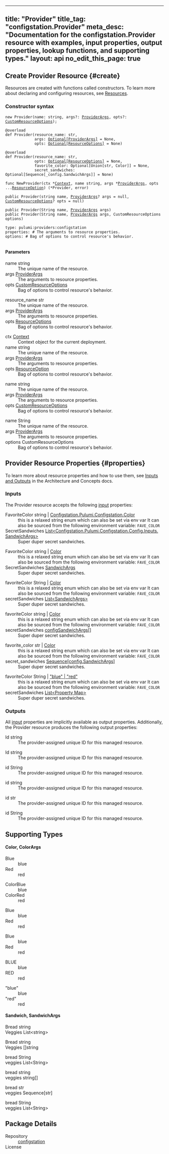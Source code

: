 
---
title: "Provider"
title_tag: "configstation.Provider"
meta_desc: "Documentation for the configstation.Provider resource with examples, input properties, output properties, lookup functions, and supporting types."
layout: api
no_edit_this_page: true
---



<!-- WARNING: this file was generated by test. -->
<!-- Do not edit by hand unless you're certain you know what you are doing! -->




## Create Provider Resource {#create}

Resources are created with functions called constructors. To learn more about declaring and configuring resources, see [Resources](/docs/concepts/resources/).

### Constructor syntax
<div>
<pulumi-chooser type="language" options="typescript,python,go,csharp,java,yaml"></pulumi-chooser>
</div>


<div>
<pulumi-choosable type="language" values="javascript,typescript">
<div class="no-copy"><div class="highlight"><pre class="chroma"><code class="language-typescript" data-lang="typescript"><span class="k">new </span><span class="nx">Provider</span><span class="p">(</span><span class="nx">name</span><span class="p">:</span> <span class="nx">string</span><span class="p">,</span> <span class="nx">args</span><span class="p">?:</span> <span class="nx"><a href="#inputs">ProviderArgs</a></span><span class="p">,</span> <span class="nx">opts</span><span class="p">?:</span> <span class="nx"><a href="/docs/reference/pkg/nodejs/pulumi/pulumi/#CustomResourceOptions">CustomResourceOptions</a></span><span class="p">);</span></code></pre></div>
</div></pulumi-choosable>
</div>

<div>
<pulumi-choosable type="language" values="python">
<div class="no-copy"><div class="highlight"><pre class="chroma"><code class="language-python" data-lang="python"><span class=nd>@overload</span>
<span class="k">def </span><span class="nx">Provider</span><span class="p">(</span><span class="nx">resource_name</span><span class="p">:</span> <span class="nx">str</span><span class="p">,</span>
             <span class="nx">args</span><span class="p">:</span> <span class="nx"><a href="#inputs">Optional[ProviderArgs]</a></span> = None<span class="p">,</span>
             <span class="nx">opts</span><span class="p">:</span> <span class="nx"><a href="/docs/reference/pkg/python/pulumi/#pulumi.ResourceOptions">Optional[ResourceOptions]</a></span> = None<span class="p">)</span>
<span></span>
<span class=nd>@overload</span>
<span class="k">def </span><span class="nx">Provider</span><span class="p">(</span><span class="nx">resource_name</span><span class="p">:</span> <span class="nx">str</span><span class="p">,</span>
             <span class="nx">opts</span><span class="p">:</span> <span class="nx"><a href="/docs/reference/pkg/python/pulumi/#pulumi.ResourceOptions">Optional[ResourceOptions]</a></span> = None<span class="p">,</span>
             <span class="nx">favorite_color</span><span class="p">:</span> <span class="nx">Optional[Union[str, Color]]</span> = None<span class="p">,</span>
             <span class="nx">secret_sandwiches</span><span class="p">:</span> <span class="nx">Optional[Sequence[_config.SandwichArgs]]</span> = None<span class="p">)</span></code></pre></div>
</div></pulumi-choosable>
</div>

<div>
<pulumi-choosable type="language" values="go">
<div class="no-copy"><div class="highlight"><pre class="chroma"><code class="language-go" data-lang="go"><span class="k">func </span><span class="nx">NewProvider</span><span class="p">(</span><span class="nx">ctx</span><span class="p"> *</span><span class="nx"><a href="https://pkg.go.dev/github.com/pulumi/pulumi/sdk/v3/go/pulumi?tab=doc#Context">Context</a></span><span class="p">,</span> <span class="nx">name</span><span class="p"> </span><span class="nx">string</span><span class="p">,</span> <span class="nx">args</span><span class="p"> *</span><span class="nx"><a href="#inputs">ProviderArgs</a></span><span class="p">,</span> <span class="nx">opts</span><span class="p"> ...</span><span class="nx"><a href="https://pkg.go.dev/github.com/pulumi/pulumi/sdk/v3/go/pulumi?tab=doc#ResourceOption">ResourceOption</a></span><span class="p">) (*<span class="nx">Provider</span>, error)</span></code></pre></div>
</div></pulumi-choosable>
</div>

<div>
<pulumi-choosable type="language" values="csharp">
<div class="no-copy"><div class="highlight"><pre class="chroma"><code class="language-csharp" data-lang="csharp"><span class="k">public </span><span class="nx">Provider</span><span class="p">(</span><span class="nx">string</span><span class="p"> </span><span class="nx">name<span class="p">,</span> <span class="nx"><a href="#inputs">ProviderArgs</a></span><span class="p">? </span><span class="nx">args = null<span class="p">,</span> <span class="nx"><a href="/docs/reference/pkg/dotnet/Pulumi/Pulumi.CustomResourceOptions.html">CustomResourceOptions</a></span><span class="p">? </span><span class="nx">opts = null<span class="p">)</span></code></pre></div>
</div></pulumi-choosable>
</div>

<div>
<pulumi-choosable type="language" values="java">
<div class="no-copy"><div class="highlight"><pre class="chroma">
<code class="language-java" data-lang="java"><span class="k">public </span><span class="nx">Provider</span><span class="p">(</span><span class="nx">String</span><span class="p"> </span><span class="nx">name<span class="p">,</span> <span class="nx"><a href="#inputs">ProviderArgs</a></span><span class="p"> </span><span class="nx">args<span class="p">)</span>
<span class="k">public </span><span class="nx">Provider</span><span class="p">(</span><span class="nx">String</span><span class="p"> </span><span class="nx">name<span class="p">,</span> <span class="nx"><a href="#inputs">ProviderArgs</a></span><span class="p"> </span><span class="nx">args<span class="p">,</span> <span class="nx">CustomResourceOptions</span><span class="p"> </span><span class="nx">options<span class="p">)</span>
</code></pre></div></div>
</pulumi-choosable>
</div>

<div>
<pulumi-choosable type="language" values="yaml">
<div class="no-copy"><div class="highlight"><pre class="chroma"><code class="language-yaml" data-lang="yaml">type: <span class="nx">pulumi:providers:configstation</span><span class="p"></span>
<span class="p">properties</span><span class="p">: </span><span class="c">#&nbsp;The arguments to resource properties.</span>
<span class="p"></span><span class="p">options</span><span class="p">: </span><span class="c">#&nbsp;Bag of options to control resource&#39;s behavior.</span>
<span class="p"></span>
</code></pre></div></div>
</pulumi-choosable>
</div>

#### Parameters

<div>
<pulumi-choosable type="language" values="javascript,typescript">

<dl class="resources-properties"><dt
        class="property-required" title="Required">
        <span>name</span>
        <span class="property-indicator"></span>
        <span class="property-type">string</span>
    </dt>
    <dd>The unique name of the resource.</dd><dt
        class="property-optional" title="Optional">
        <span>args</span>
        <span class="property-indicator"></span>
        <span class="property-type"><a href="#inputs">ProviderArgs</a></span>
    </dt>
    <dd>The arguments to resource properties.</dd><dt
        class="property-optional" title="Optional">
        <span>opts</span>
        <span class="property-indicator"></span>
        <span class="property-type"><a href="/docs/reference/pkg/nodejs/pulumi/pulumi/#CustomResourceOptions">CustomResourceOptions</a></span>
    </dt>
    <dd>Bag of options to control resource&#39;s behavior.</dd></dl>

</pulumi-choosable>
</div>

<div>
<pulumi-choosable type="language" values="python">

<dl class="resources-properties"><dt
        class="property-required" title="Required">
        <span>resource_name</span>
        <span class="property-indicator"></span>
        <span class="property-type">str</span>
    </dt>
    <dd>The unique name of the resource.</dd><dt
        class="property-optional" title="Optional">
        <span>args</span>
        <span class="property-indicator"></span>
        <span class="property-type"><a href="#inputs">ProviderArgs</a></span>
    </dt>
    <dd>The arguments to resource properties.</dd><dt
        class="property-optional" title="Optional">
        <span>opts</span>
        <span class="property-indicator"></span>
        <span class="property-type"><a href="/docs/reference/pkg/python/pulumi/#pulumi.ResourceOptions">ResourceOptions</a></span>
    </dt>
    <dd>Bag of options to control resource&#39;s behavior.</dd></dl>

</pulumi-choosable>
</div>

<div>
<pulumi-choosable type="language" values="go">

<dl class="resources-properties"><dt
        class="property-optional" title="Optional">
        <span>ctx</span>
        <span class="property-indicator"></span>
        <span class="property-type"><a href="https://pkg.go.dev/github.com/pulumi/pulumi/sdk/v3/go/pulumi?tab=doc#Context">Context</a></span>
    </dt>
    <dd>Context object for the current deployment.</dd><dt
        class="property-required" title="Required">
        <span>name</span>
        <span class="property-indicator"></span>
        <span class="property-type">string</span>
    </dt>
    <dd>The unique name of the resource.</dd><dt
        class="property-optional" title="Optional">
        <span>args</span>
        <span class="property-indicator"></span>
        <span class="property-type"><a href="#inputs">ProviderArgs</a></span>
    </dt>
    <dd>The arguments to resource properties.</dd><dt
        class="property-optional" title="Optional">
        <span>opts</span>
        <span class="property-indicator"></span>
        <span class="property-type"><a href="https://pkg.go.dev/github.com/pulumi/pulumi/sdk/v3/go/pulumi?tab=doc#ResourceOption">ResourceOption</a></span>
    </dt>
    <dd>Bag of options to control resource&#39;s behavior.</dd></dl>

</pulumi-choosable>
</div>

<div>
<pulumi-choosable type="language" values="csharp">

<dl class="resources-properties"><dt
        class="property-required" title="Required">
        <span>name</span>
        <span class="property-indicator"></span>
        <span class="property-type">string</span>
    </dt>
    <dd>The unique name of the resource.</dd><dt
        class="property-optional" title="Optional">
        <span>args</span>
        <span class="property-indicator"></span>
        <span class="property-type"><a href="#inputs">ProviderArgs</a></span>
    </dt>
    <dd>The arguments to resource properties.</dd><dt
        class="property-optional" title="Optional">
        <span>opts</span>
        <span class="property-indicator"></span>
        <span class="property-type"><a href="/docs/reference/pkg/dotnet/Pulumi/Pulumi.CustomResourceOptions.html">CustomResourceOptions</a></span>
    </dt>
    <dd>Bag of options to control resource&#39;s behavior.</dd></dl>

</pulumi-choosable>
</div>

<div>
<pulumi-choosable type="language" values="java">

<dl class="resources-properties"><dt
        class="property-required" title="Required">
        <span>name</span>
        <span class="property-indicator"></span>
        <span class="property-type">String</span>
    </dt>
    <dd>The unique name of the resource.</dd><dt
        class="property-required" title="Required">
        <span>args</span>
        <span class="property-indicator"></span>
        <span class="property-type"><a href="#inputs">ProviderArgs</a></span>
    </dt>
    <dd>The arguments to resource properties.</dd><dt
        class="property-optional" title="Optional">
        <span>options</span>
        <span class="property-indicator"></span>
        <span class="property-type">CustomResourceOptions</span>
    </dt>
    <dd>Bag of options to control resource&#39;s behavior.</dd></dl>

</pulumi-choosable>
</div>



## Provider Resource Properties {#properties}

To learn more about resource properties and how to use them, see [Inputs and Outputs](/docs/intro/concepts/inputs-outputs) in the Architecture and Concepts docs.

### Inputs

The Provider resource accepts the following [input](/docs/intro/concepts/inputs-outputs) properties:



<div>
<pulumi-choosable type="language" values="csharp">
<dl class="resources-properties"><dt class="property-optional"
            title="Optional">
        <span id="favoritecolor_csharp">
<a data-swiftype-name="resource-property" data-swiftype-type="text" href="#favoritecolor_csharp" style="color: inherit; text-decoration: inherit;">Favorite<wbr>Color</a>
</span>
        <span class="property-indicator"></span>
        <span class="property-type">string | <a href="#color">Configstation.<wbr>Pulumi.<wbr>Configstation.<wbr>Color</a></span>
    </dt>
    <dd>this is a relaxed string enum which can also be set via env var It can also be sourced from the following environment variable: <code>FAVE_COLOR</code></dd><dt class="property-optional"
            title="Optional">
        <span id="secretsandwiches_csharp">
<a data-swiftype-name="resource-property" data-swiftype-type="text" href="#secretsandwiches_csharp" style="color: inherit; text-decoration: inherit;">Secret<wbr>Sandwiches</a>
</span>
        <span class="property-indicator"></span>
        <span class="property-type"><a href="#sandwich">List&lt;Configstation.<wbr>Pulumi.<wbr>Configstation.<wbr>Config.<wbr>Inputs.<wbr>Sandwich<wbr>Args&gt;</a></span>
    </dt>
    <dd>Super duper secret sandwiches.</dd></dl>
</pulumi-choosable>
</div>

<div>
<pulumi-choosable type="language" values="go">
<dl class="resources-properties"><dt class="property-optional"
            title="Optional">
        <span id="favoritecolor_go">
<a data-swiftype-name="resource-property" data-swiftype-type="text" href="#favoritecolor_go" style="color: inherit; text-decoration: inherit;">Favorite<wbr>Color</a>
</span>
        <span class="property-indicator"></span>
        <span class="property-type">string | <a href="#color">Color</a></span>
    </dt>
    <dd>this is a relaxed string enum which can also be set via env var It can also be sourced from the following environment variable: <code>FAVE_COLOR</code></dd><dt class="property-optional"
            title="Optional">
        <span id="secretsandwiches_go">
<a data-swiftype-name="resource-property" data-swiftype-type="text" href="#secretsandwiches_go" style="color: inherit; text-decoration: inherit;">Secret<wbr>Sandwiches</a>
</span>
        <span class="property-indicator"></span>
        <span class="property-type"><a href="#sandwich">Sandwich<wbr>Args</a></span>
    </dt>
    <dd>Super duper secret sandwiches.</dd></dl>
</pulumi-choosable>
</div>

<div>
<pulumi-choosable type="language" values="java">
<dl class="resources-properties"><dt class="property-optional"
            title="Optional">
        <span id="favoritecolor_java">
<a data-swiftype-name="resource-property" data-swiftype-type="text" href="#favoritecolor_java" style="color: inherit; text-decoration: inherit;">favorite<wbr>Color</a>
</span>
        <span class="property-indicator"></span>
        <span class="property-type">String | <a href="#color">Color</a></span>
    </dt>
    <dd>this is a relaxed string enum which can also be set via env var It can also be sourced from the following environment variable: <code>FAVE_COLOR</code></dd><dt class="property-optional"
            title="Optional">
        <span id="secretsandwiches_java">
<a data-swiftype-name="resource-property" data-swiftype-type="text" href="#secretsandwiches_java" style="color: inherit; text-decoration: inherit;">secret<wbr>Sandwiches</a>
</span>
        <span class="property-indicator"></span>
        <span class="property-type"><a href="#sandwich">List&lt;Sandwich<wbr>Args&gt;</a></span>
    </dt>
    <dd>Super duper secret sandwiches.</dd></dl>
</pulumi-choosable>
</div>

<div>
<pulumi-choosable type="language" values="javascript,typescript">
<dl class="resources-properties"><dt class="property-optional"
            title="Optional">
        <span id="favoritecolor_nodejs">
<a data-swiftype-name="resource-property" data-swiftype-type="text" href="#favoritecolor_nodejs" style="color: inherit; text-decoration: inherit;">favorite<wbr>Color</a>
</span>
        <span class="property-indicator"></span>
        <span class="property-type">string | <a href="#color">Color</a></span>
    </dt>
    <dd>this is a relaxed string enum which can also be set via env var It can also be sourced from the following environment variable: <code>FAVE_COLOR</code></dd><dt class="property-optional"
            title="Optional">
        <span id="secretsandwiches_nodejs">
<a data-swiftype-name="resource-property" data-swiftype-type="text" href="#secretsandwiches_nodejs" style="color: inherit; text-decoration: inherit;">secret<wbr>Sandwiches</a>
</span>
        <span class="property-indicator"></span>
        <span class="property-type"><a href="#sandwich">config<wbr>Sandwich<wbr>Args[]</a></span>
    </dt>
    <dd>Super duper secret sandwiches.</dd></dl>
</pulumi-choosable>
</div>

<div>
<pulumi-choosable type="language" values="python">
<dl class="resources-properties"><dt class="property-optional"
            title="Optional">
        <span id="favorite_color_python">
<a data-swiftype-name="resource-property" data-swiftype-type="text" href="#favorite_color_python" style="color: inherit; text-decoration: inherit;">favorite_<wbr>color</a>
</span>
        <span class="property-indicator"></span>
        <span class="property-type">str | <a href="#color">Color</a></span>
    </dt>
    <dd>this is a relaxed string enum which can also be set via env var It can also be sourced from the following environment variable: <code>FAVE_COLOR</code></dd><dt class="property-optional"
            title="Optional">
        <span id="secret_sandwiches_python">
<a data-swiftype-name="resource-property" data-swiftype-type="text" href="#secret_sandwiches_python" style="color: inherit; text-decoration: inherit;">secret_<wbr>sandwiches</a>
</span>
        <span class="property-indicator"></span>
        <span class="property-type"><a href="#sandwich">Sequence[config.<wbr>Sandwich<wbr>Args]</a></span>
    </dt>
    <dd>Super duper secret sandwiches.</dd></dl>
</pulumi-choosable>
</div>

<div>
<pulumi-choosable type="language" values="yaml">
<dl class="resources-properties"><dt class="property-optional"
            title="Optional">
        <span id="favoritecolor_yaml">
<a data-swiftype-name="resource-property" data-swiftype-type="text" href="#favoritecolor_yaml" style="color: inherit; text-decoration: inherit;">favorite<wbr>Color</a>
</span>
        <span class="property-indicator"></span>
        <span class="property-type">String | <a href="#color">&#34;blue&#34; | &#34;red&#34;</a></span>
    </dt>
    <dd>this is a relaxed string enum which can also be set via env var It can also be sourced from the following environment variable: <code>FAVE_COLOR</code></dd><dt class="property-optional"
            title="Optional">
        <span id="secretsandwiches_yaml">
<a data-swiftype-name="resource-property" data-swiftype-type="text" href="#secretsandwiches_yaml" style="color: inherit; text-decoration: inherit;">secret<wbr>Sandwiches</a>
</span>
        <span class="property-indicator"></span>
        <span class="property-type"><a href="#sandwich">List&lt;Property Map&gt;</a></span>
    </dt>
    <dd>Super duper secret sandwiches.</dd></dl>
</pulumi-choosable>
</div>


### Outputs

All [input](#inputs) properties are implicitly available as output properties. Additionally, the Provider resource produces the following output properties:



<div>
<pulumi-choosable type="language" values="csharp">
<dl class="resources-properties"><dt class="property-"
            title="">
        <span id="id_csharp">
<a data-swiftype-name="resource-property" data-swiftype-type="text" href="#id_csharp" style="color: inherit; text-decoration: inherit;">Id</a>
</span>
        <span class="property-indicator"></span>
        <span class="property-type">string</span>
    </dt>
    <dd>The provider-assigned unique ID for this managed resource.</dd></dl>
</pulumi-choosable>
</div>

<div>
<pulumi-choosable type="language" values="go">
<dl class="resources-properties"><dt class="property-"
            title="">
        <span id="id_go">
<a data-swiftype-name="resource-property" data-swiftype-type="text" href="#id_go" style="color: inherit; text-decoration: inherit;">Id</a>
</span>
        <span class="property-indicator"></span>
        <span class="property-type">string</span>
    </dt>
    <dd>The provider-assigned unique ID for this managed resource.</dd></dl>
</pulumi-choosable>
</div>

<div>
<pulumi-choosable type="language" values="java">
<dl class="resources-properties"><dt class="property-"
            title="">
        <span id="id_java">
<a data-swiftype-name="resource-property" data-swiftype-type="text" href="#id_java" style="color: inherit; text-decoration: inherit;">id</a>
</span>
        <span class="property-indicator"></span>
        <span class="property-type">String</span>
    </dt>
    <dd>The provider-assigned unique ID for this managed resource.</dd></dl>
</pulumi-choosable>
</div>

<div>
<pulumi-choosable type="language" values="javascript,typescript">
<dl class="resources-properties"><dt class="property-"
            title="">
        <span id="id_nodejs">
<a data-swiftype-name="resource-property" data-swiftype-type="text" href="#id_nodejs" style="color: inherit; text-decoration: inherit;">id</a>
</span>
        <span class="property-indicator"></span>
        <span class="property-type">string</span>
    </dt>
    <dd>The provider-assigned unique ID for this managed resource.</dd></dl>
</pulumi-choosable>
</div>

<div>
<pulumi-choosable type="language" values="python">
<dl class="resources-properties"><dt class="property-"
            title="">
        <span id="id_python">
<a data-swiftype-name="resource-property" data-swiftype-type="text" href="#id_python" style="color: inherit; text-decoration: inherit;">id</a>
</span>
        <span class="property-indicator"></span>
        <span class="property-type">str</span>
    </dt>
    <dd>The provider-assigned unique ID for this managed resource.</dd></dl>
</pulumi-choosable>
</div>

<div>
<pulumi-choosable type="language" values="yaml">
<dl class="resources-properties"><dt class="property-"
            title="">
        <span id="id_yaml">
<a data-swiftype-name="resource-property" data-swiftype-type="text" href="#id_yaml" style="color: inherit; text-decoration: inherit;">id</a>
</span>
        <span class="property-indicator"></span>
        <span class="property-type">String</span>
    </dt>
    <dd>The provider-assigned unique ID for this managed resource.</dd></dl>
</pulumi-choosable>
</div>







## Supporting Types



<h4 id="color">
Color<pulumi-choosable type="language" values="python,go" class="inline">, Color<wbr>Args</pulumi-choosable>
</h4>

<div>
<pulumi-choosable type="language" values="csharp">
<dl class="tabular"><dt>Blue</dt>
    <dd>blue</dd><dt>Red</dt>
    <dd>red</dd></dl>
</pulumi-choosable>
</div>

<div>
<pulumi-choosable type="language" values="go">
<dl class="tabular"><dt>Color<wbr>Blue</dt>
    <dd>blue</dd><dt>Color<wbr>Red</dt>
    <dd>red</dd></dl>
</pulumi-choosable>
</div>

<div>
<pulumi-choosable type="language" values="java">
<dl class="tabular"><dt>Blue</dt>
    <dd>blue</dd><dt>Red</dt>
    <dd>red</dd></dl>
</pulumi-choosable>
</div>

<div>
<pulumi-choosable type="language" values="javascript,typescript">
<dl class="tabular"><dt>Blue</dt>
    <dd>blue</dd><dt>Red</dt>
    <dd>red</dd></dl>
</pulumi-choosable>
</div>

<div>
<pulumi-choosable type="language" values="python">
<dl class="tabular"><dt>BLUE</dt>
    <dd>blue</dd><dt>RED</dt>
    <dd>red</dd></dl>
</pulumi-choosable>
</div>

<div>
<pulumi-choosable type="language" values="yaml">
<dl class="tabular"><dt>"blue"</dt>
    <dd>blue</dd><dt>"red"</dt>
    <dd>red</dd></dl>
</pulumi-choosable>
</div>

<h4 id="sandwich">
Sandwich<pulumi-choosable type="language" values="python,go" class="inline">, Sandwich<wbr>Args</pulumi-choosable>
</h4>

<div>
<pulumi-choosable type="language" values="csharp">
<dl class="resources-properties"><dt class="property-optional"
            title="Optional">
        <span id="bread_csharp">
<a data-swiftype-name="resource-property" data-swiftype-type="text" href="#bread_csharp" style="color: inherit; text-decoration: inherit;">Bread</a>
</span>
        <span class="property-indicator"></span>
        <span class="property-type">string</span>
    </dt>
    <dd></dd><dt class="property-optional"
            title="Optional">
        <span id="veggies_csharp">
<a data-swiftype-name="resource-property" data-swiftype-type="text" href="#veggies_csharp" style="color: inherit; text-decoration: inherit;">Veggies</a>
</span>
        <span class="property-indicator"></span>
        <span class="property-type">List&lt;string&gt;</span>
    </dt>
    <dd></dd></dl>
</pulumi-choosable>
</div>

<div>
<pulumi-choosable type="language" values="go">
<dl class="resources-properties"><dt class="property-optional"
            title="Optional">
        <span id="bread_go">
<a data-swiftype-name="resource-property" data-swiftype-type="text" href="#bread_go" style="color: inherit; text-decoration: inherit;">Bread</a>
</span>
        <span class="property-indicator"></span>
        <span class="property-type">string</span>
    </dt>
    <dd></dd><dt class="property-optional"
            title="Optional">
        <span id="veggies_go">
<a data-swiftype-name="resource-property" data-swiftype-type="text" href="#veggies_go" style="color: inherit; text-decoration: inherit;">Veggies</a>
</span>
        <span class="property-indicator"></span>
        <span class="property-type">[]string</span>
    </dt>
    <dd></dd></dl>
</pulumi-choosable>
</div>

<div>
<pulumi-choosable type="language" values="java">
<dl class="resources-properties"><dt class="property-optional"
            title="Optional">
        <span id="bread_java">
<a data-swiftype-name="resource-property" data-swiftype-type="text" href="#bread_java" style="color: inherit; text-decoration: inherit;">bread</a>
</span>
        <span class="property-indicator"></span>
        <span class="property-type">String</span>
    </dt>
    <dd></dd><dt class="property-optional"
            title="Optional">
        <span id="veggies_java">
<a data-swiftype-name="resource-property" data-swiftype-type="text" href="#veggies_java" style="color: inherit; text-decoration: inherit;">veggies</a>
</span>
        <span class="property-indicator"></span>
        <span class="property-type">List&lt;String&gt;</span>
    </dt>
    <dd></dd></dl>
</pulumi-choosable>
</div>

<div>
<pulumi-choosable type="language" values="javascript,typescript">
<dl class="resources-properties"><dt class="property-optional"
            title="Optional">
        <span id="bread_nodejs">
<a data-swiftype-name="resource-property" data-swiftype-type="text" href="#bread_nodejs" style="color: inherit; text-decoration: inherit;">bread</a>
</span>
        <span class="property-indicator"></span>
        <span class="property-type">string</span>
    </dt>
    <dd></dd><dt class="property-optional"
            title="Optional">
        <span id="veggies_nodejs">
<a data-swiftype-name="resource-property" data-swiftype-type="text" href="#veggies_nodejs" style="color: inherit; text-decoration: inherit;">veggies</a>
</span>
        <span class="property-indicator"></span>
        <span class="property-type">string[]</span>
    </dt>
    <dd></dd></dl>
</pulumi-choosable>
</div>

<div>
<pulumi-choosable type="language" values="python">
<dl class="resources-properties"><dt class="property-optional"
            title="Optional">
        <span id="bread_python">
<a data-swiftype-name="resource-property" data-swiftype-type="text" href="#bread_python" style="color: inherit; text-decoration: inherit;">bread</a>
</span>
        <span class="property-indicator"></span>
        <span class="property-type">str</span>
    </dt>
    <dd></dd><dt class="property-optional"
            title="Optional">
        <span id="veggies_python">
<a data-swiftype-name="resource-property" data-swiftype-type="text" href="#veggies_python" style="color: inherit; text-decoration: inherit;">veggies</a>
</span>
        <span class="property-indicator"></span>
        <span class="property-type">Sequence[str]</span>
    </dt>
    <dd></dd></dl>
</pulumi-choosable>
</div>

<div>
<pulumi-choosable type="language" values="yaml">
<dl class="resources-properties"><dt class="property-optional"
            title="Optional">
        <span id="bread_yaml">
<a data-swiftype-name="resource-property" data-swiftype-type="text" href="#bread_yaml" style="color: inherit; text-decoration: inherit;">bread</a>
</span>
        <span class="property-indicator"></span>
        <span class="property-type">String</span>
    </dt>
    <dd></dd><dt class="property-optional"
            title="Optional">
        <span id="veggies_yaml">
<a data-swiftype-name="resource-property" data-swiftype-type="text" href="#veggies_yaml" style="color: inherit; text-decoration: inherit;">veggies</a>
</span>
        <span class="property-indicator"></span>
        <span class="property-type">List&lt;String&gt;</span>
    </dt>
    <dd></dd></dl>
</pulumi-choosable>
</div>


<h2 id="package-details">Package Details</h2>
<dl class="package-details">
	<dt>Repository</dt>
	<dd><a href="">configstation </a></dd>
	<dt>License</dt>
	<dd></dd>
</dl>

